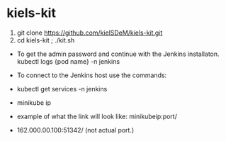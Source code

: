 # kiels-kit
1. git clone https://github.com/kielSDeM/kiels-kit.git
2. cd kiels-kit ; ./kit.sh
- To get the admin password and continue with the Jenkins installaton. kubectl logs {pod name} -n jenkins

- To connect to the Jenkins host use the commands:

- kubectl get services -n jenkins

- minikube ip

- example of what the link will look like:
minikubeip:port/

- 162.000.00.100:51342/ (not actual port.)
